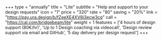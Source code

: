 +++
type = "annually"
title = "Lite"
subtitle = "Help and support to your design requests"
icon = "1"
price = "320"
rate = "80"
saving = "20%"
link = "https://pay.ura.design/b/fZeeXE4XV8i3ecw3cq"
call = "https://cal.com/bridgebeam/lite"
weight = 1
features = ['4 hours of design support (80€/hr)', 'Up to 1 Design coaching via videocall', 'Design review support via email and GitHub', '5 day delivery per design request']
+++